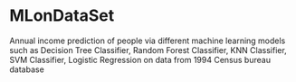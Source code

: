 # MLonDataSet
Annual income prediction of people via different machine learning models such as Decision Tree Classifier, Random Forest Classifier, KNN Classifier, SVM Classifier, Logistic Regression on data from 1994 Census bureau database

